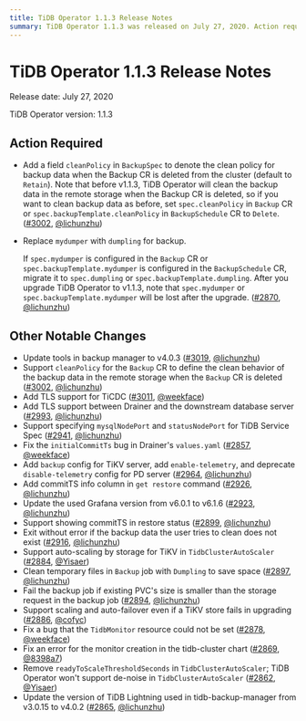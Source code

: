 ```yaml
---
title: TiDB Operator 1.1.3 Release Notes
summary: TiDB Operator 1.1.3 was released on July 27, 2020. Action required includes adding a field `cleanPolicy` in `BackupSpec` and replacing `mydumper` with `dumpling` for backup. Other notable changes include updating tools in backup manager, adding TLS support for TiCDC, and support for auto-scaling by storage for TiKV in `TidbClusterAutoScaler`. Various bug fixes and updates were also made.
---
```


# TiDB Operator 1.1.3 Release Notes

Release date: July 27, 2020

TiDB Operator version: 1.1.3

## Action Required

- Add a field `cleanPolicy` in `BackupSpec` to denote the clean policy for backup data when the Backup CR is deleted from the cluster (default to `Retain`). Note that before v1.1.3, TiDB Operator will clean the backup data in the remote storage when the Backup CR is deleted, so if you want to clean backup data as before, set `spec.cleanPolicy` in `Backup` CR or `spec.backupTemplate.cleanPolicy` in `BackupSchedule` CR to `Delete`. ([#3002](https://github.com/pingcap/tidb-operator/pull/3002), [@lichunzhu](https://github.com/lichunzhu))
- Replace `mydumper` with `dumpling` for backup.

    If `spec.mydumper` is configured in the `Backup` CR or `spec.backupTemplate.mydumper` is configured in the `BackupSchedule` CR, migrate it to `spec.dumpling` or `spec.backupTemplate.dumpling`. After you upgrade TiDB Operator to v1.1.3, note that `spec.mydumper` or `spec.backupTemplate.mydumper` will be lost after the upgrade. ([#2870](https://github.com/pingcap/tidb-operator/pull/2870), [@lichunzhu](https://github.com/lichunzhu))

## Other Notable Changes

- Update tools in backup manager to v4.0.3 ([#3019](https://github.com/pingcap/tidb-operator/pull/3019), [@lichunzhu](https://github.com/lichunzhu))
- Support `cleanPolicy` for the `Backup` CR to define the clean behavior of the backup data in the remote storage when the `Backup` CR is deleted ([#3002](https://github.com/pingcap/tidb-operator/pull/3002), [@lichunzhu](https://github.com/lichunzhu))
- Add TLS support for TiCDC ([#3011](https://github.com/pingcap/tidb-operator/pull/3011), [@weekface](https://github.com/weekface))
- Add TLS support between Drainer and the downstream database server ([#2993](https://github.com/pingcap/tidb-operator/pull/2993), [@lichunzhu](https://github.com/lichunzhu))
- Support specifying `mysqlNodePort` and `statusNodePort` for TiDB Service Spec ([#2941](https://github.com/pingcap/tidb-operator/pull/2941), [@lichunzhu](https://github.com/lichunzhu))
- Fix the `initialCommitTs` bug in Drainer's `values.yaml` ([#2857](https://github.com/pingcap/tidb-operator/pull/2857), [@weekface](https://github.com/weekface))
- Add `backup` config for TiKV server, add `enable-telemetry`, and deprecate `disable-telemetry` config for PD server ([#2964](https://github.com/pingcap/tidb-operator/pull/2964), [@lichunzhu](https://github.com/lichunzhu))
- Add commitTS info column in `get restore` command ([#2926](https://github.com/pingcap/tidb-operator/pull/2926), [@lichunzhu](https://github.com/lichunzhu))
- Update the used Grafana version from v6.0.1 to v6.1.6 ([#2923](https://github.com/pingcap/tidb-operator/pull/2923), [@lichunzhu](https://github.com/lichunzhu))
- Support showing commitTS in restore status ([#2899](https://github.com/pingcap/tidb-operator/pull/2899), [@lichunzhu](https://github.com/lichunzhu))
- Exit without error if the backup data the user tries to clean does not exist ([#2916](https://github.com/pingcap/tidb-operator/pull/2916), [@lichunzhu](https://github.com/lichunzhu))
- Support auto-scaling by storage for TiKV in `TidbClusterAutoScaler` ([#2884](https://github.com/pingcap/tidb-operator/pull/2884), [@Yisaer](https://github.com/Yisaer))
- Clean temporary files in `Backup` job with `Dumpling` to save space ([#2897](https://github.com/pingcap/tidb-operator/pull/2897), [@lichunzhu](https://github.com/lichunzhu))
- Fail the backup job if existing PVC's size is smaller than the storage request in the backup job ([#2894](https://github.com/pingcap/tidb-operator/pull/2894), [@lichunzhu](https://github.com/lichunzhu))
- Support scaling and auto-failover even if a TiKV store fails in upgrading ([#2886](https://github.com/pingcap/tidb-operator/pull/2886), [@cofyc](https://github.com/cofyc))
- Fix a bug that the `TidbMonitor` resource could not be set ([#2878](https://github.com/pingcap/tidb-operator/pull/2878), [@weekface](https://github.com/weekface))
- Fix an error for the monitor creation in the tidb-cluster chart ([#2869](https://github.com/pingcap/tidb-operator/pull/2869), [@8398a7](https://github.com/8398a7))
- Remove `readyToScaleThresholdSeconds` in `TidbClusterAutoScaler`; TiDB Operator won't support de-noise in `TidbClusterAutoScaler` ([#2862](https://github.com/pingcap/tidb-operator/pull/2862), [@Yisaer](https://github.com/Yisaer))
- Update the version of TiDB Lightning used in tidb-backup-manager from v3.0.15 to v4.0.2 ([#2865](https://github.com/pingcap/tidb-operator/pull/2865), [@lichunzhu](https://github.com/lichunzhu))
